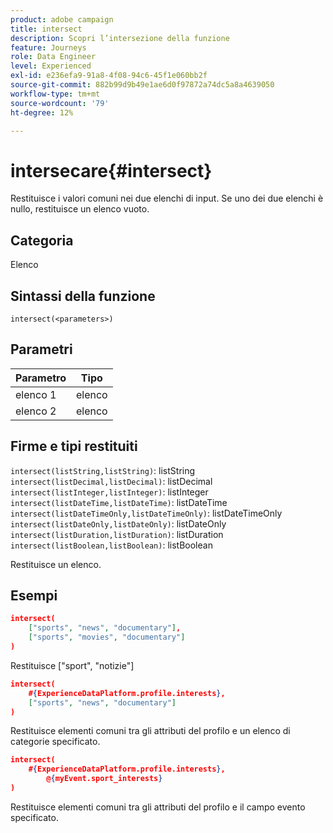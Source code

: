 ```yaml
---
product: adobe campaign
title: intersect
description: Scopri l’intersezione della funzione
feature: Journeys
role: Data Engineer
level: Experienced
exl-id: e236efa9-91a8-4f08-94c6-45f1e060bb2f
source-git-commit: 882b99d9b49e1ae6d0f97872a74dc5a8a4639050
workflow-type: tm+mt
source-wordcount: '79'
ht-degree: 12%

---
```


# intersecare{#intersect}

Restituisce i valori comuni nei due elenchi di input. Se uno dei due elenchi è nullo, restituisce un elenco vuoto.

## Categoria

Elenco

## Sintassi della funzione

`intersect(<parameters>)`

## Parametri

| Parametro | Tipo |
|-----------|------------------|
| elenco 1 | elenco |
| elenco 2 | elenco |

## Firme e tipi restituiti

`intersect(listString,listString)`: listString
`intersect(listDecimal,listDecimal)`: listDecimal
`intersect(listInteger,listInteger)`: listInteger
`intersect(listDateTime,listDateTime)`: listDateTime
`intersect(listDateTimeOnly,listDateTimeOnly)`: listDateTimeOnly
`intersect(listDateOnly,listDateOnly)`: listDateOnly
`intersect(listDuration,listDuration)`: listDuration
`intersect(listBoolean,listBoolean)`: listBoolean

Restituisce un elenco.

## Esempi

```json
intersect(
    ["sports", "news", "documentary"],
    ["sports", "movies", "documentary"]
)
```

Restituisce [&quot;sport&quot;, &quot;notizie&quot;]

```json
intersect(
    #{ExperienceDataPlatform.profile.interests},
    ["sports", "news", "documentary"]
)
```

Restituisce elementi comuni tra gli attributi del profilo e un elenco di categorie specificato.

```json
intersect(
    #{ExperienceDataPlatform.profile.interests},
        @{myEvent.sport_interests}
)
```

Restituisce elementi comuni tra gli attributi del profilo e il campo evento specificato.
